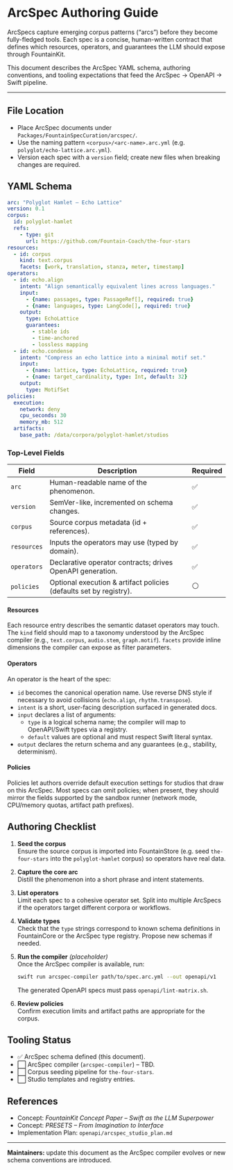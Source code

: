 # ArcSpec Authoring Guide

ArcSpecs capture emerging corpus patterns (“arcs”) before they become
fully-fledged tools. Each spec is a concise, human-written contract that
defines which resources, operators, and guarantees the LLM should expose
through FountainKit.

This document describes the ArcSpec YAML schema, authoring conventions, and
tooling expectations that feed the ArcSpec → OpenAPI → Swift pipeline.

---

## File Location

- Place ArcSpec documents under `Packages/FountainSpecCuration/arcspec/`.
- Use the naming pattern `<corpus>/<arc-name>.arc.yml` (e.g.
  `polyglot/echo-lattice.arc.yml`).
- Version each spec with a `version` field; create new files when breaking
  changes are required.

## YAML Schema

```yaml
arc: "Polyglot Hamlet – Echo Lattice"
version: 0.1
corpus:
  id: polyglot-hamlet
  refs:
    - type: git
      url: https://github.com/Fountain-Coach/the-four-stars
resources:
  - id: corpus
    kind: text.corpus
    facets: [work, translation, stanza, meter, timestamp]
operators:
  - id: echo.align
    intent: "Align semantically equivalent lines across languages."
    input:
      - {name: passages, type: PassageRef[], required: true}
      - {name: languages, type: LangCode[], required: true}
    output:
      type: EchoLattice
      guarantees:
        - stable ids
        - time-anchored
        - lossless mapping
  - id: echo.condense
    intent: "Compress an echo lattice into a minimal motif set."
    input:
      - {name: lattice, type: EchoLattice, required: true}
      - {name: target_cardinality, type: Int, default: 32}
    output:
      type: MotifSet
policies:
  execution:
    network: deny
    cpu_seconds: 30
    memory_mb: 512
  artifacts:
    base_path: /data/corpora/polyglot-hamlet/studios
```

### Top-Level Fields

| Field | Description | Required |
| --- | --- | --- |
| `arc` | Human-readable name of the phenomenon. | ✅ |
| `version` | SemVer-like, incremented on schema changes. | ✅ |
| `corpus` | Source corpus metadata (id + references). | ✅ |
| `resources` | Inputs the operators may use (typed by domain). | ✅ |
| `operators` | Declarative operator contracts; drives OpenAPI generation. | ✅ |
| `policies` | Optional execution & artifact policies (defaults set by registry). | ⚪️ |

#### Resources

Each resource entry describes the semantic dataset operators may touch. The
`kind` field should map to a taxonomy understood by the ArcSpec compiler
(e.g., `text.corpus`, `audio.stem`, `graph.motif`). `facets` provide inline
dimensions the compiler can expose as filter parameters.

#### Operators

An operator is the heart of the spec:

- `id` becomes the canonical operation name. Use reverse DNS style
  if necessary to avoid collisions (`echo.align`, `rhythm.transpose`).
- `intent` is a short, user-facing description surfaced in generated docs.
- `input` declares a list of arguments:
  - `type` is a logical schema name; the compiler will map to OpenAPI/Swift
    types via a registry.
  - `default` values are optional and must respect Swift literal syntax.
- `output` declares the return schema and any guarantees (e.g., stability,
  determinism).

#### Policies

Policies let authors override default execution settings for studios that draw
on this ArcSpec. Most specs can omit policies; when present, they should mirror
the fields supported by the sandbox runner (network mode, CPU/memory quotas,
artifact path prefixes).

## Authoring Checklist

1. **Seed the corpus**  
   Ensure the source corpus is imported into FountainStore (e.g. seed
   `the-four-stars` into the `polyglot-hamlet` corpus) so operators have
   real data.

2. **Capture the core arc**  
   Distill the phenomenon into a short phrase and intent statements.

3. **List operators**  
   Limit each spec to a cohesive operator set. Split into multiple ArcSpecs if
   the operators target different corpora or workflows.

4. **Validate types**  
   Check that the `type` strings correspond to known schema definitions in
   FountainCore or the ArcSpec type registry. Propose new schemas if needed.

5. **Run the compiler** *(placeholder)*  
   Once the ArcSpec compiler is available, run:

   ```bash
   swift run arcspec-compiler path/to/spec.arc.yml --out openapi/v1
   ```

   The generated OpenAPI specs must pass `openapi/lint-matrix.sh`.

6. **Review policies**  
   Confirm execution limits and artifact paths are appropriate for the corpus.

## Tooling Status

- ✅ ArcSpec schema defined (this document).
- ⬜️ ArcSpec compiler (`arcspec-compiler`) – TBD.
- ⬜️ Corpus seeding pipeline for `the-four-stars`.
- ⬜️ Studio templates and registry entries.

## References

- Concept: *FountainKit Concept Paper – Swift as the LLM Superpower*
- Concept: *PRESETS – From Imagination to Interface*
- Implementation Plan: `openapi/arcspec_studio_plan.md`

---

**Maintainers:** update this document as the ArcSpec compiler evolves or new
schema conventions are introduced.
